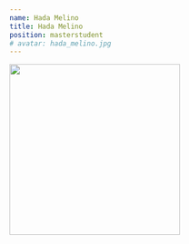 ```yaml
---
name: Hada Melino
title: Hada Melino
position: masterstudent
# avatar: hada_melino.jpg
---
```


<img width="300" src="{{site.baseurl}}/images/people/{{page.avatar}}" data-action="zoom">

<!-- <i class="fa fa-bar-chart"></i> [Google Scholar]() -->
<br>
<!-- <i class="fa fa-home"></i> [Homepage]() -->
